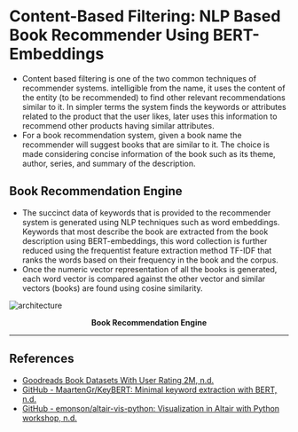 # Content-Based Filtering: NLP Based Book Recommender Using BERT-Embeddings

- Content based filtering is one of the two common techniques of recommender systems. intelligible from the name, it uses the content of the entity (to be recommended) to find other relevant recommendations similar to it. In simpler terms the system finds the keywords or attributes related to the product that the user likes, later uses this information to recommend other products having similar attributes. 
- For a book recommendation system, given a book name the recommender will suggest books that are similar to it. The choice is made considering concise information of the book such as its theme, author, series, and summary of the description. 

## Book Recommendation Engine
- The succinct data of keywords that is provided to the recommender system is generated using NLP techniques such as word embeddings.  Keywords that most describe the book are extracted from the book description using BERT-embeddings, this word collection is further reduced using the frequentist feature extraction method TF-IDF that ranks the words based on their frequency in the book and the corpus.     
- Once the numeric vector representation of all the books is generated, each word vector is compared against the other vector and similar vectors (books) are found using cosine similarity.  

![architecture](images/book_recommendation_system.svg) 
<center><b> Book Recommendation Engine </b></center>

---
## References
- [Goodreads Book Datasets With User Rating 2M, n.d.](https://www.kaggle.com/datasets/bahramjannesarr/goodreads-book-datasets-10m?select=book1000k-1100k.csv)
- [GitHub - MaartenGr/KeyBERT: Minimal keyword extraction with BERT, n.d.](https://github.com/MaartenGr/KeyBERT)
- [GitHub - emonson/altair-vis-python: Visualization in Altair with Python workshop, n.d.](https://github.com/emonson/altair-vis-python)
